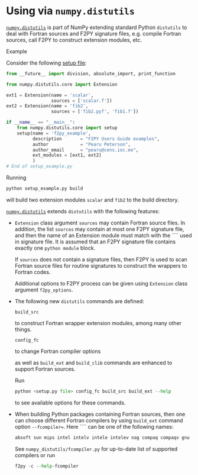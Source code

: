 # Using via ``numpy.distutils``

[``numpy.distutils``](https://numpy.org/devdocs/reference/distutils.html#module-numpy.distutils) is part of NumPy extending standard Python ``distutils``
to deal with Fortran sources and F2PY signature files, e.g. compile Fortran
sources, call F2PY to construct extension modules, etc.

Example

Consider the following [setup file](setup_example.py):

``` python
from __future__ import division, absolute_import, print_function

from numpy.distutils.core import Extension

ext1 = Extension(name = 'scalar',
                 sources = ['scalar.f'])
ext2 = Extension(name = 'fib2',
                 sources = ['fib2.pyf', 'fib1.f'])

if __name__ == "__main__":
    from numpy.distutils.core import setup
    setup(name = 'f2py_example',
          description       = "F2PY Users Guide examples",
          author            = "Pearu Peterson",
          author_email      = "pearu@cens.ioc.ee",
          ext_modules = [ext1, ext2]
          )
# End of setup_example.py
```

Running

``` python
python setup_example.py build
```

will build two extension modules ``scalar`` and ``fib2`` to the
build directory.

[``numpy.distutils``](https://numpy.org/devdocs/reference/distutils.html#module-numpy.distutils) extends ``distutils`` with the following features:

- ``Extension`` class argument ``sources`` may contain Fortran source
files. In addition, the list ``sources`` may contain at most one
F2PY signature file, and then the name of an Extension module must
match with the ```` used in signature file.  It is
assumed that an F2PY signature file contains exactly one ``python
module`` block.

  If ``sources`` does not contain a signature files, then F2PY is used
  to scan Fortran source files for routine signatures to construct the
  wrappers to Fortran codes.

  Additional options to F2PY process can be given using ``Extension``
  class argument ``f2py_options``.

- The following new ``distutils`` commands are defined:

  ``build_src``

  to construct Fortran wrapper extension modules, among many other things.

  ``config_fc``

  to change Fortran compiler options

  as well as ``build_ext`` and  ``build_clib`` commands are enhanced
  to support Fortran sources.

  Run

  ``` python
  python <setup.py file> config_fc build_src build_ext --help
  ```

  to see available options for these commands.

- When building Python packages containing Fortran sources, then one
can choose different Fortran compilers by using ``build_ext``
command option ``--fcompiler=``. Here ```` can be one of the
following names:

  ``` python
  absoft sun mips intel intelv intele intelev nag compaq compaqv gnu vast pg hpux
  ```

  See ``numpy_distutils/fcompiler.py`` for up-to-date list of
  supported compilers or run

  ``` python
  f2py -c --help-fcompiler
  ```